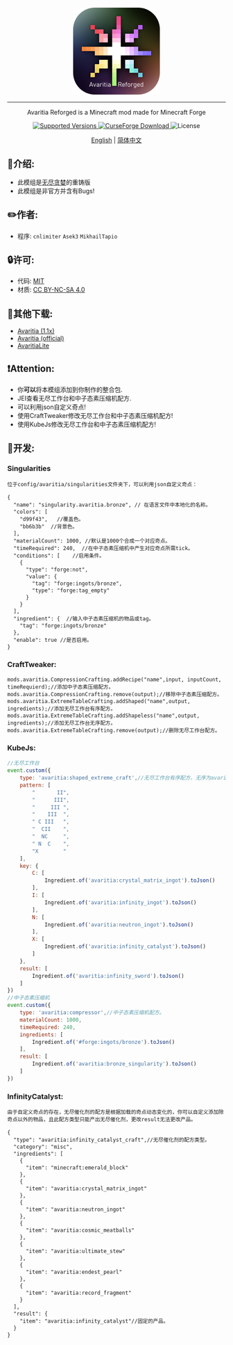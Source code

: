 <p align="center">
    <img width="200" src="web/avaritia.png" alt="title">  
</p>
<hr>
<p align="center">Avaritia Reforged is a Minecraft mod made for Minecraft Forge</p>
<p align="center">
    <a href="https://www.curseforge.com/minecraft/mc-mods/avaritia-reforged">
        <img src="https://img.shields.io/badge/Available%20for-MC%201.20.1-c70039" alt="Supported Versions">
    </a>
    <a href="https://www.curseforge.com/minecraft/mc-mods/avaritia-reforged">
        <img src="https://cf.way2muchnoise.eu/avaritia-reforged.svg" alt="CurseForge Download">
    </a>
    <img src="https://img.shields.io/badge/license-MIT%2FCC%20BY--NC--SA%204.0-green" alt="License">
</p>

<p align="center">
    <a href="README.md">English</a> | 
    <a href="README_CN.md">简体中文</a>
</p>





## **📕介绍:**
* 此模组是[无尽贪婪](https://www.mcmod.cn/class/505.html)的重铸版
* 此模组是非官方并含有Bugs!

## **✏️作者:**

- 程序: `cnlimiter` `Asek3` `MikhailTapio`

## **🔒许可:**

- 代码: [MIT](https://www.mit.edu/~amini/LICENSE.md)
- 材质: [CC BY-NC-SA 4.0](https://creativecommons.org/licenses/by-nc-sa/4.0/)

## **📌其他下载:**
* [Avaritia (1.1x)](https://www.curseforge.com/minecraft/mc-mods/avaritia-1-10)
* [Avaritia (official)](https://www.curseforge.com/minecraft/mc-mods/avaritia)
* [AvaritiaLite](https://www.curseforge.com/minecraft/mc-mods/avaritia-lite)

## **❗Attention:**
* 你**可以**将本模组添加到你制作的整合包.
* JEI查看无尽工作台和中子态素压缩机配方.
* 可以利用json自定义奇点!
* 使用CraftTweaker修改无尽工作台和中子态素压缩机配方!
* 使用KubeJs修改无尽工作台和中子态素压缩机配方!


## **🔎开发:**

### **Singularities**
    位于config/avaritia/singularities文件夹下，可以利用json自定义奇点：
```json5
{
  "name": "singularity.avaritia.bronze", // 在语言文件中本地化的名称。
  "colors": [
    "d99f43",   //覆盖色。
    "bb6b3b"  //背景色。
  ],
  "materialCount": 1000, //默认是1000个合成一个对应奇点。
  "timeRequired": 240,  //在中子态素压缩机中产生对应奇点所需tick。
  "conditions": [    //启用条件。
    {
      "type": "forge:not",
      "value": {
        "tag": "forge:ingots/bronze",
        "type": "forge:tag_empty"
      }
    }
  ],
  "ingredient": {  //输入中子态素压缩机的物品或tag。
    "tag": "forge:ingots/bronze"
  },
  "enable": true //是否启用。
}
```

### **CraftTweaker:**
```
mods.avaritia.CompressionCrafting.addRecipe("name",input, inputCount, timeRequierd);//添加中子态素压缩配方。
mods.avaritia.CompressionCrafting.remove(output);//移除中子态素压缩配方。
mods.avaritia.ExtremeTableCrafting.addShaped("name",output, ingredients);//添加无尽工作台有序配方。
mods.avaritia.ExtremeTableCrafting.addShapeless("name",output, ingredients);//添加无尽工作台无序配方。
mods.avaritia.ExtremeTableCrafting.remove(output);//删除无尽工作台配方。
```

### **KubeJs:**
```javascript
//无尽工作台
event.custom({
    type: 'avaritia:shaped_extreme_craft',//无尽工作台有序配方，无序为avaritia:shapeless_extreme_craft。
    pattern: [
        "       II",
        "      III",
        "     III ",
        "    III  ",
        " C III   ",
        "  CII    ",
        "  NC     ",
        " N  C    ",
        "X        "
    ],
    key: {
        C: [
            Ingredient.of('avaritia:crystal_matrix_ingot').toJson()
        ],
        I: [
            Ingredient.of('avaritia:infinity_ingot').toJson()
        ],
        N: [
            Ingredient.of('avaritia:neutron_ingot').toJson()
        ],
        X: [
            Ingredient.of('avaritia:infinity_catalyst').toJson()
        ]
    },
    result: [
        Ingredient.of('avaritia:infinity_sword').toJson()
    ]
})
//中子态素压缩机
event.custom({
    type: 'avaritia:compressor',//中子态素压缩机配方。
    materialCount: 1000,
    timeRequired: 240,
    ingredients: [
        Ingredient.of('#forge:ingots/bronze').toJson()
    ],
    result: [
        Ingredient.of('avaritia:bronze_singularity').toJson()
    ]
})
```
### **InfinityCatalyst:**
    由于自定义奇点的存在，无尽催化剂的配方是根据加载的奇点动态变化的，你可以自定义添加除奇点以外的物品，且此配方类型只能产出无尽催化剂，更改result无法更改产品。
```json5
{
  "type": "avaritia:infinity_catalyst_craft",//无尽催化剂的配方类型。
  "category": "misc",
  "ingredients": [
    {
      "item": "minecraft:emerald_block"
    },
    {
      "item": "avaritia:crystal_matrix_ingot"
    },
    {
      "item": "avaritia:neutron_ingot"
    },
    {
      "item": "avaritia:cosmic_meatballs"
    },
    {
      "item": "avaritia:ultimate_stew"
    },
    {
      "item": "avaritia:endest_pearl"
    },
    {
      "item": "avaritia:record_fragment"
    }
  ],
  "result": {
    "item": "avaritia:infinity_catalyst"//固定的产品。
  }
}
```



